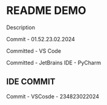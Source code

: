 # README DEMO

Description

Commit - 01.52.23.02.2024

Committed - VS Code

Committed - JetBrains IDE - PyCharm

## IDE COMMIT

Commit - VSCosde - 234823022024
